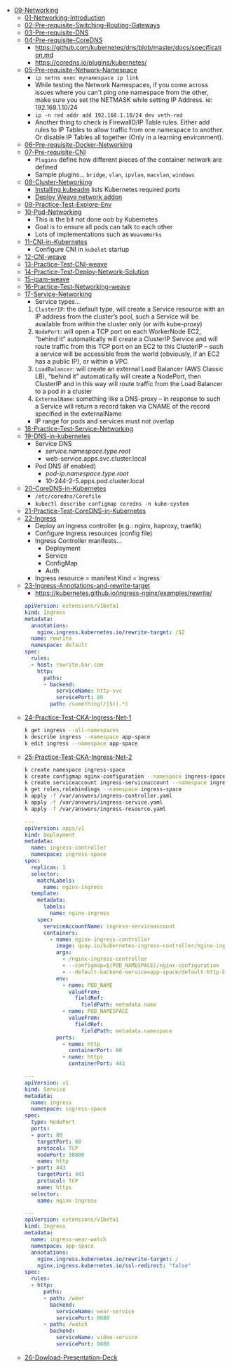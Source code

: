 - [09-Networking](docs/09-Networking) 
  - [01-Networking-Introduction](docs/09-Networking/01-Networking-Introduction.md)
  - [02-Pre-requisite-Switching-Routing-Gateways](docs/09-Networking/02-Pre-requisite-Switching-Routing-Gateways.md)
  - [03-Pre-requisite-DNS](docs/09-Networking/03-Pre-requisite-DNS.md)
  - [04-Pre-requisite-CoreDNS](docs/09-Networking/04-Pre-requisite-CoreDNS.md)
    - https://github.com/kubernetes/dns/blob/master/docs/specification.md
    - https://coredns.io/plugins/kubernetes/
  - [05-Pre-requisite-Network-Namespace](docs/09-Networking/05-Pre-requisite-Network-Namespace.md)
    - `ip netns exec mynamespace ip link`
    - While testing the Network Namespaces, if you come across issues where you can't ping one namespace from the other, make sure you set the NETMASK while setting IP Address. ie: 192.168.1.10/24
    - `ip -n red addr add 192.168.1.10/24 dev veth-red`
    - Another thing to check is FirewallD/IP Table rules. Either add rules to IP Tables to allow traffic from one namespace to another. Or disable IP Tables all together (Only in a learning environment).
  - [06-Pre-requisite-Docker-Networking](docs/09-Networking/06-Pre-requisite-Docker-Networking.mdd)
  - [07-Pre-requisite-CNI](docs/09-Networking/07-Pre-requisite-CNI.md)
    - `Plugins` define how different pieces of the container network are defined
    - Sample plugins... `bridge`, `vlan`, `ipvlan`, `macvlan`, `windows`
  - [08-Cluster-Networking](docs/09-Networking/08-Cluster-Networking.md)
    - [Installing kubeadm](https://kubernetes.io/docs/setup/production-environment/tools/kubeadm/install-kubeadm/) lists Kubernetes required ports
    - [Deploy Weave network addon](https://kubernetes.io/docs/setup/production-environment/tools/kubeadm/high-availability/#steps-for-the-first-control-plane-node)
  - [09-Practice-Test-Explore-Env](docs/09-Networking/09-Practice-Test-Explore-Env.md)
  - [10-Pod-Networking](docs/09-Networking/10-Pod-Networking.md)
     - This is the bit not done oob by Kubernetes
     - Goal is to ensure all pods can talk to each other
     - Lots of implementations such as `WeaveWorks`
  - [11-CNI-in-Kubernetes](docs/09-Networking/11-CNI-in-Kubernetes.md)
    - Configure CNI in `kubelet` startup
  - [12-CNI-weave](docs/09-Networking/12-CNI-weave.md)
  - [13-Practice-Test-CNI-weave](docs/09-Networking/13-Practice-Test-CNI-weave.md)
  - [14-Practice-Test-Deploy-Network-Solution](docs/09-Networking/14-Practice-Test-Deploy-Network-Solution.md)
  - [15-ipam-weave](docs/09-Networking/15-ipam-weave.md)
  - [16-Practice-Test-Networking-weave](docs/09-Networking/16-Practice-Test-Networking-weave.md)
  - [17-Service-Networking](17-Service-Networking.md)
    - Service types...
    1. `ClusterIP`: the default type, will create a Service resource with an IP address from the cluster’s pool, such a Service will be available from within the cluster only (or with kube-proxy)
    1. `NodePort`: will open a TCP port on each WorkerNode EС2, “behind it” automatically will create a ClusterIP Service and will route traffic from this TCP port on an ЕС2 to this ClusterIP – such a service will be accessible from the world (obviously, if an EC2 has a public IP), or within a VPC
    1. `LoadBalancer`: will create an external Load Balancer (AWS Classic LB), “behind it” automatically will create a NodePort, then ClusterIP and in this way will route traffic from the Load Balancer to a pod in a cluster
    1. `ExternalName`: something like a DNS-proxy – in response to such a Service will return a record taken via CNAME of the record specified in the externalName
    - IP range for pods and services must not overlap
  - [18-Practice-Test-Service-Networking](docs/09-Networking/18-Practice-Test-Service-Networking.md)
  - [19-DNS-in-kubernetes](docs/09-Networking/19-DNS-in-kubernetes.md)
      - Service DNS
          - _service.namespace.type.root_
          - web-service.apps.svc.cluster.local
      - Pod DNS (if enabled)
          - _pod-ip.namespace.type.root_
          - 10-244-2-5.apps.pod.cluster.local
  - [20-CoreDNS-in-Kubernetes](docs/09-Networking/20-CoreDNS-in-Kubernetes.md)
      - `/etc/coredns/Corefile`
      - `kubectl describe configmap coredns -n kube-system`
  - [21-Practice-Test-CoreDNS-in-Kubernetes](docs/09-Networking/21-Practice-Test-CoreDNS-in-Kubernetes.md)
  - [22-Ingress](docs/09-Networking/22-Ingress.md)
      - Deploy an Ingress controller (e.g.: nginx, haproxy, traefik)
      - Configure Ingress resources (config file)
      - Ingress Controller manifests...
          - Deployment
          - Service
          - ConfigMap
          - Auth
      - Ingress resource = manifest Kind = Ingress
  - [23-Ingress-Annotations-and-rewrite-target](docs/09-Networking/23-Ingress-Annotations-and-rewrite-target.md)
    - https://kubernetes.github.io/ingress-nginx/examples/rewrite/
    ```yaml
    apiVersion: extensions/v1beta1
    kind: Ingress
    metadata:
      annotations:
        nginx.ingress.kubernetes.io/rewrite-target: /$2
      name: rewrite
      namespace: default
    spec:
      rules:
      - host: rewrite.bar.com
        http:
          paths:
          - backend:
              serviceName: http-svc
              servicePort: 80
            path: /something(/|$)(.*)
    ```
  - [24-Practice-Test-CKA-Ingress-Net-1](docs/09-Networking/24-Practice-Test-CKA-Ingress-Net-1.md)
    ```bash
    k get ingress --all-namespaces
    k describe ingress --namespace app-space
    k edit ingress --namespace app-space
    ```
  - [25-Practice-Test-CKA-Ingress-Net-2](docs/09-Networking/25-Practice-Test-CKA-Ingress-Net-2.md)
    ```sh
    k create namespace ingress-space
    k create configmap nginx-configuration --namespace ingress-space
    k create serviceaccount ingress-serviceaccount --namespace ingress-space
    k get roles,rolebindings --namespace ingress-space
    k apply -f /var/answers/ingress-controller.yaml
    k apply -f /var/answers/ingress-service.yaml 
    k apply -f /var/answers/ingress-resource.yaml 
    ```
    ```yaml
    ---
    apiVersion: apps/v1
    kind: Deployment
    metadata:
      name: ingress-controller
      namespace: ingress-space
    spec:
      replicas: 1
      selector:
        matchLabels:
          name: nginx-ingress
      template:
        metadata:
          labels:
            name: nginx-ingress
        spec:
          serviceAccountName: ingress-serviceaccount
          containers:
            - name: nginx-ingress-controller
              image: quay.io/kubernetes-ingress-controller/nginx-ingress-controller:0.21.0
              args:
                - /nginx-ingress-controller
                - --configmap=$(POD_NAMESPACE)/nginx-configuration
                - --default-backend-service=app-space/default-http-backend
              env:
                - name: POD_NAME
                  valueFrom:
                    fieldRef:
                      fieldPath: metadata.name
                - name: POD_NAMESPACE
                  valueFrom:
                    fieldRef:
                      fieldPath: metadata.namespace
              ports:
                - name: http
                  containerPort: 80
                - name: https
                  containerPort: 443
    ```
    ```yaml
    ---
    apiVersion: v1
    kind: Service
    metadata:
      name: ingress
      namespace: ingress-space
    spec:
      type: NodePort
      ports:
      - port: 80
        targetPort: 80
        protocol: TCP
        nodePort: 30080
        name: http
      - port: 443
        targetPort: 443
        protocol: TCP
        name: https
      selector:
        name: nginx-ingress   
    ```
    ```yaml
    ---
    apiVersion: extensions/v1beta1
    kind: Ingress
    metadata:
      name: ingress-wear-watch
      namespace: app-space
      annotations:
        nginx.ingress.kubernetes.io/rewrite-target: /
        nginx.ingress.kubernetes.io/ssl-redirect: "false"
    spec:
      rules:
      - http:
          paths:
          - path: /wear
            backend:
              serviceName: wear-service
              servicePort: 8080
          - path: /watch
            backend:
              serviceName: video-service
              servicePort: 8080
    ```
  - [26-Dowload-Presentation-Deck](docs/09-Networking/26-Download-Presentation-Deck.md)
